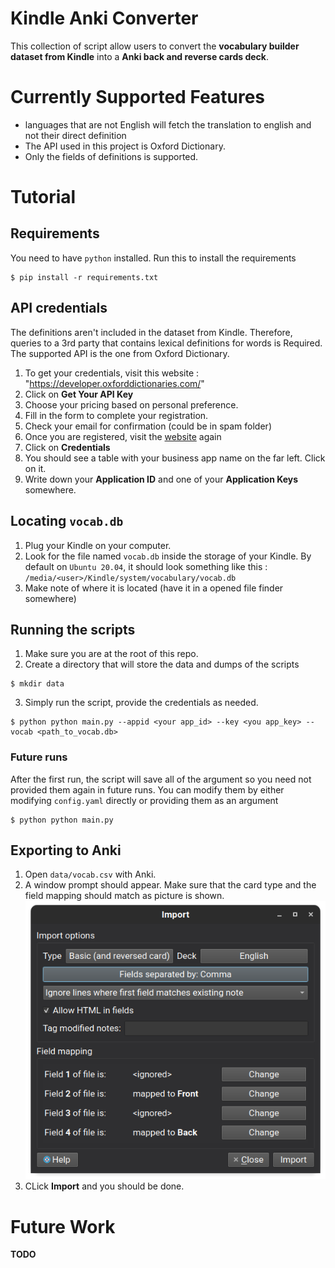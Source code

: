# Kindle Anki Converter

This collection of script allow users to convert the **vocabulary builder dataset from Kindle** into
a **Anki back and reverse cards deck**. 

# Currently Supported Features

- languages that are not English will fetch the translation to english and not their direct definition
- The API used in this project is Oxford Dictionary.
- Only the fields of definitions is supported.

# Tutorial

## Requirements

You need to have `python` installed. Run this to install the requirements
```
$ pip install -r requirements.txt
```

## API credentials

The definitions aren't included in the dataset from Kindle. Therefore, queries to a 3rd party
that contains lexical definitions for words is Required. The supported API is the one from Oxford Dictionary. 

1. To get your credentials, visit this website : "https://developer.oxforddictionaries.com/"
2. Click on **Get Your API Key**
3. Choose your pricing based on personal preference.
4. Fill in the form to complete your registration.
5. Check your email for confirmation (could be in spam folder)
6. Once you are registered, visit the [website](https://developer.oxforddictionaries.com/) again
7. Click on **Credentials**
8. You should see a table with your business app name on the far left. Click on it.
9. Write down your **Application ID** and one of your **Application Keys** somewhere.

## Locating `vocab.db`

1. Plug your Kindle on your computer.
2. Look for the file named `vocab.db` inside the storage of your Kindle. By default on `Ubuntu 20.04`, it should look something like this : `/media/<user>/Kindle/system/vocabulary/vocab.db`
3. Make note of where it is located (have it in a opened file finder somewhere)

## Running the scripts

1. Make sure you are at the root of this repo.
2. Create a directory that will store the data and dumps of the scripts
```
$ mkdir data
```
3. Simply run the script, provide the credentials as needed. 
```
$ python python main.py --appid <your app_id> --key <you app_key> --vocab <path_to_vocab.db>
```

### Future runs

After the first run, the script will save all of the argument so you need not provided them again in future runs. You can modify them by
either modifying `config.yaml` directly or providing them as an argument

```
$ python python main.py 
```

## Exporting to Anki

1. Open `data/vocab.csv` with Anki.
2. A window prompt should appear. Make sure that the card type and the field mapping should match as picture is shown. \
![You should have the same fields](doc/img/fields.png)
3. CLick **Import** and you should be done.
   
# Future Work

**TODO**
